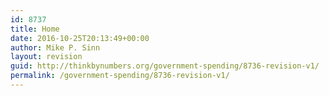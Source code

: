 ```yaml
---
id: 8737
title: Home
date: 2016-10-25T20:13:49+00:00
author: Mike P. Sinn
layout: revision
guid: http://thinkbynumbers.org/government-spending/8736-revision-v1/
permalink: /government-spending/8736-revision-v1/
---
```

